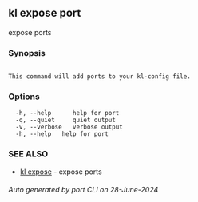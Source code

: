 ## kl expose port

expose ports

### Synopsis

```

This command will add ports to your kl-config file.

```

### Options

```
  -h, --help      help for port
  -q, --quiet     quiet output
  -v, --verbose   verbose output
  -h, --help   help for port
```

### SEE ALSO

* [kl expose](kl_expose.md)  - expose ports

###### Auto generated by port CLI on 28-June-2024
